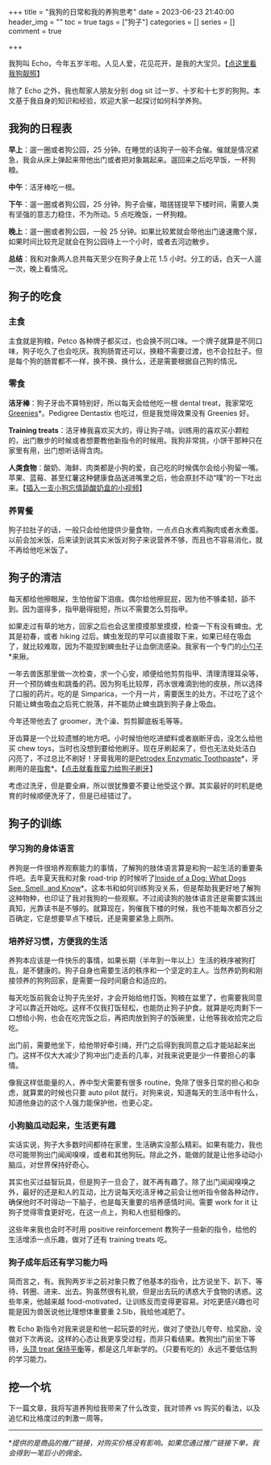 +++
title = "我狗的日常和我的养狗思考"
date = 2023-06-23 21:40:00
header_img = ""
toc = true
tags = ["狗子"]
categories = []
series = []
comment = true

+++

我狗叫 Echo，今年五岁半啦。人见人爱，花见花开，是我的大宝贝。【[点这里看我狗靓照](https://www.instagram.com/p/CsHAcSwOGxG/)】

除了 Echo 之外，我也帮家人朋友分别 dog sit 过一岁、十岁和十七岁的狗狗。本文基于我自身的知识和经验，欢迎大家一起探讨如何科学养狗。

## 我狗的日程表

**早上**：遛一圈或者狗公园，25 分钟。在睡觉的话狗子一般不会催。催就是情况紧急，我会从床上弹起来带他出门或者把对象踹起来。遛回来之后吃早饭，一杯狗粮。

**中午**：洁牙棒吃一根。

**下午**：遛一圈或者狗公园，25 分钟。狗子会催，暗搓搓提早下楼时间，需要人类有坚强的意志力稳住，不为所动。5 点吃晚饭，一杯狗粮。

**晚上**：遛一圈或者狗公园，一般 25 分钟。如果比较累就会带他出门速速撒个尿，如果时间比较充足就会在狗公园待上一个小时，或者去河边散步。

**总结**：我和对象两人总共每天至少在狗子身上花 1.5 小时。分工的话，白天一人遛一次，晚上看情况。

## 狗子的吃食

### 主食

主食就是狗粮，Petco 各种牌子都买过，也会换不同口味。一个牌子就算是不同口味，狗子吃久了也会吃厌。我狗肠胃还可以，换粮不需要过渡，也不会拉肚子。但是每个狗的肠胃都不一样，换不换、换什么，还是需要根据自己狗的情况。

### 零食

**洁牙棒**：狗子牙齿不算特别好，所以每天会给他吃一根 dental treat，我家常吃[Greenies](https://amzn.to/3qVgsI1)\*。Pedigree Dentastix 也吃过，但是我觉得效果没有 Greenies 好。

**Training treats**：洁牙棒我喜欢买大的，得让狗子啃。训练用的喜欢买小颗粒的，出门散步的时候或者想要教他新指令的时候用。我狗非常挑，小饼干那种只在家里有用，出门想听话得含肉。

**人类食物**：酸奶、海鲜、肉类都是小狗的爱，自己吃的时候偶尔会给小狗留一嘴。苹果、蓝莓、甚至红薯这种健康食品送进嘴里之后，他会原封不动“噗”的一下吐出来。【[插入一支小狗忘情舔酸奶盒的小视频](https://youtube.com/shorts/PtxsKSxXtNI?feature=share)】

### 养胃餐

狗子拉肚子的话，一般只会给他提供少量食物，一点点白水煮鸡胸肉或者水煮蛋。以前会加米饭，后来读到说其实米饭对狗子来说营养不够，而且也不容易消化，就不再给他吃米饭了。

## 狗子的清洁

每天都给他擦眼屎，生怕他留下泪痕。偶尔给他擦屁屁，因为他不够柔韧，舔不到。因为遛得多，指甲磨得挺短，所以不需要怎么剪指甲。

如果走过有草的地方，回家之后也会这里摸摸那里摸摸，检查一下有没有蜱虫。尤其是初春，或者 hiking 过后。蜱虫发现的早可以直接取下来，如果已经在吸血了，就比较难取，因为不能捏到蜱虫肚子让血倒流感染。我家有一个专门的[小勺子](https://amzn.to/44aLKZC)\*来揪。

一年去兽医那里做一次检查，求一个心安，顺便给他剪剪指甲、清理清理耳朵等，开一个预防蜱虫和跳蚤的药。因为狗毛比较厚，药水很难滴到他的皮肤，所以选择了口服的药片。吃的是 Simparica，一个月一片，需要医生的处方。不过吃了这个只能让蜱虫吸血之后死亡脱落，并不能防止蜱虫跳到狗子身上吸血。

今年还带他去了 groomer，洗个澡、剪剪脚底板毛等等。

牙齿算是一个比较遗憾的地方吧。小时候怕他吃进塑料或者崩断牙齿，没怎么给他买 chew toys，当时也没想到要给他刷牙。现在牙刷起来了，但也无法处处洁白闪亮了，不过总比不刷好！牙膏我用的是[Petrodex Enzymatic Toothpaste](https://amzn.to/3r6IfVO)\*，牙刷用的是[指套](https://amzn.to/3psMieG)\*。【[点击就看我蛮力给狗子刷牙](https://youtube.com/shorts/85dC23pF960?feature=share)】

考虑过洗牙，但是要全麻，所以很犹豫要不要让他受这个罪。其实最好的时机是绝育的时候顺便洗牙了，但是已经错过了。

## 狗子的训练

### 学习狗的身体语言

养狗是一件很培养观察能力的事情，了解狗的肢体语言算是和狗一起生活的重要条件吧。去年夏天我和对象 road-trip 的时候听了[Inside of a Dog: What Dogs See, Smell, and Know](https://amzn.to/3NLlIqz)\*。这本书和如何训练狗没关系，但是帮助我更好地了解狗这种物种，也印证了我对我狗的一些观察。不过阅读狗的肢体语言还是需要实践出真知，光靠读书是不够的。就算现在，狗催我下楼的时候，我也不能每次都百分之百确定，它是想要早点下楼玩，还是需要紧急上厕所。

### 培养好习惯，方便我的生活

养狗本应该是一件快乐的事情，如果长期（半年到一年以上）生活的秩序被狗打乱，是不健康的。狗子自身也需要生活的秩序和一个坚定的主人。当然养奶狗和刚接领养的狗狗回家，是需要一段时间磨合和适应的。

每天吃饭前我会让狗子先坐好，才会开始给他打饭。狗粮在盆里了，也需要我同意才可以靠近开始吃。这样不仅我打饭轻松，也能防止狗子护食。就算是吃肉剩下一口想给小狗，也会在吃完饭之后，再把肉放到狗子的饭碗里，让他等我收拾完之后吃。

出门前，需要他坐下，给他带好牵引绳，开门之后得到我同意之后才能站起来出门。这样不仅大大减少了狗冲出门走丢的几率，对我来说更是少一件要担心的事情。

像我这样低能量的人，养中型犬需要有很多 routine，免除了很多日常的担心和杂虑，就算累的时候也只要 auto pilot 就行。对狗来说，知道每天的生活中有什么，知道他身边的这个人强力能保护他，也更心定。

### 小狗脑瓜动起来，生活更有趣

实话实说，狗子大多数时间都待在家里，生活确实没那么精彩。如果有能力，我也尽可能带狗出门闻闻嗅嗅，或者和其他狗玩。除此之外，能做的就是让他多动动小脑瓜，对世界保持好奇心。

其实也买过益智玩具，但是狗子一旦会了，就不再有趣了。除了出门闻闻嗅嗅之外，最好的还是和人的互动，比方说每天吃洁牙棒之前会让他听指令做各种动作，确保他时不时得动一下脑子，也是每天重要的培养感情时间。需要 work for it 让狗子觉得零食更好吃，在这一点上，狗和人也挺相像的。

这些年来我也会时不时用 positive reinforcement 教狗子一些新的指令，给他的生活增添一点乐趣，做对了还有 training treats 吃。

### 狗子成年后还有学习能力吗

简而言之，有。我狗两岁半之前对象只教了他基本的指令，比方说坐下、趴下、等待、转圈、进来、出去。狗虽然很有礼貌，但是出去玩的诱惑大于食物的诱惑。这些年来，他越来越 food-motivated，让训练反而变得更容易。对吃更感兴趣也可能是因为兽医说他比理想体重要重 2.5lb，我给他减肥了。

教 Echo 新指令对我来说是和他一起玩耍的时光，做对了使劲儿夸夸、给奖励，没做对下次再说。这样的心态让我更享受过程，而非只看结果。教狗出门前坐下等待，[头顶 treat 保持平衡](https://youtube.com/shorts/KYRvsaHs5CY?feature=share)等，都是这几年新学的。（只要有吃的）永远不要低估狗的学习能力。

## 挖一个坑

下一篇文章，我将写道养狗给我带来了什么改变，我对领养 vs 购买的看法，以及追忆和比格度过的刺激一周等。

---

\*_提供的是商品的推广链接，对购买价格没有影响。如果您通过推广链接下单，我会得到一笔巨小的佣金。_
